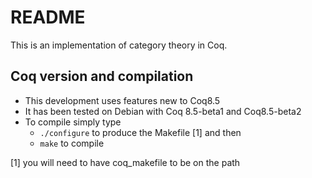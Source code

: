 # README #

This is an implementation of category theory in Coq.

## Coq version and compilation ##

* This development uses features new to Coq8.5
* It has been tested on Debian with Coq 8.5-beta1 and Coq8.5-beta2
* To compile simply type
    * ``` ./configure ``` to produce the Makefile [1] and then
    * ``` make ``` to compile

[1] you will need to have coq_makefile to be on the path